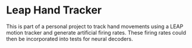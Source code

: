 # Leap Hand Tracker
This is part of a personal project to track hand movements using a LEAP motion tracker and generate artificial firing rates. These firing rates could then be incorporated into tests for neural decoders.
